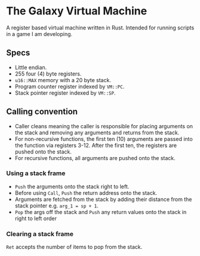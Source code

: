 # The Galaxy Virtual Machine

A register based virtual machine written in Rust. Intended for running scripts in a game I am developing.

## Specs
- Little endian.
- 255 four (4) byte registers.
- `u16::MAX` memory with a 20 byte stack.
- Program counter register indexed by `VM::PC`.
- Stack pointer register indexed by `VM::SP`.

## Calling convention
- Caller cleans meaning the caller is responsible for placing arguments on the stack and removing any arguments and returns from the stack.
- For non-recursive functions, the first ten (10) arguments are passed into the function via registers 3-12. After the first ten, the registers are pushed onto the stack.
- For recursive functions, all arguments are pushed onto the stack.

### Using a stack frame
- `Push` the arguments onto the stack right to left.
- Before using `Call`, `Push` the return address onto the stack.
- Arguments are fetched from the stack by adding their distance from the stack pointer e.g. `arg_1 = sp + 1`.
- `Pop` the args off the stack and `Push` any return values onto the stack in right to left order

### Clearing a stack frame
`Ret` accepts the number of items to pop from the stack.

